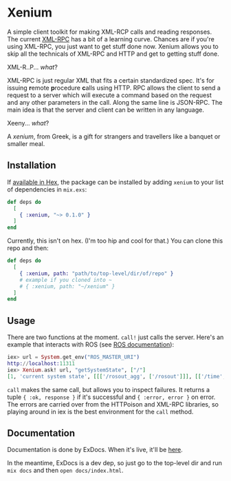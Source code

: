 # Xenium

A simple client toolkit for making XML-RCP calls and reading responses.
The current [XML-RPC](https://github.com/ewildgoose/elixir-xml_rpc)
has a bit of a learning curve. Chances are if you're using XML-RPC, you just
want to get stuff done now. Xenium allows you to skip all the technicals of
XML-RPC and HTTP and get to getting stuff done.

XML-R..P... _what_?

XML-RPC is just regular XML that fits a certain standardized spec. It's for
issuing **r**emote **p**rocedure **c**alls using HTTP. RPC allows the client to send
a request to a server which will execute a command based on the request and
any other parameters in the call. Along the same line is JSON-RPC. The main
idea is that the server and client can be written in any language.

Xeeny... _what_?

A _xenium_, from Greek, is a gift for strangers and travellers like a banquet
or smaller meal.

## Installation

If [available in Hex](https://hex.pm/docs/publish), the package can be installed
by adding `xenium` to your list of dependencies in `mix.exs`:

```elixir
def deps do
  [
    { :xenium, "~> 0.1.0" }
  ]
end
```

Currently, this isn't on hex. (I'm too hip and cool for that.) You can clone
this repo and then:

```elixir
def deps do
  [
    { :xenium, path: "path/to/top-level/dir/of/repo" }
    # example if you cloned into ~
    # { :xenium, path: "~/xenium" }
  ]
end
```

## Usage

There are two functions at the moment. `call!` just calls the server. Here's
an example that interacts with ROS (see 
[ROS documentation](http://wiki.ros.org/ROS/Technical%20Overview)):

```elixir
iex> url = System.get_env("ROS_MASTER_URI")
http://localhost:11311
iex> Xenium.ask! url, "getSystemState", ["/"]
[1, 'current system state', [[['/rosout_agg', ['/rosout']]], [['/time', ['/rosout']], ['/rosout', ['/rosout']], ['/clock', ['/rosout']]], [['/rosout/set_logger_level', ['/rosout']], ['/rosout/get_loggers', ['/rosout']]]]]
```

`call` makes the same call, but allows you to inspect failures. It returns a
tuple `{ :ok, response }` if it's successful and `{ :error, error }` on error.
The errors are carried over from the HTTPoison and XML-RPC libraries, so playing
around in iex is the best environment for the `call` method.

## Documentation

Documentation is done by ExDocs. When it's live, it'll be
[here](http://hexdocs.pm/xenium).

In the meantime, ExDocs is a dev dep, so just go to the top-level dir and run
`mix docs` and then `open docs/index.html`.
